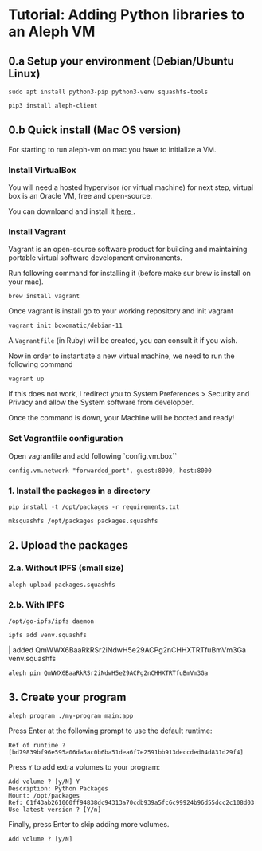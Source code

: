# Tutorial: Adding Python libraries to an Aleph VM

## 0.a Setup your environment (Debian/Ubuntu Linux)
```shell
sudo apt install python3-pip python3-venv squashfs-tools
```

```shell
pip3 install aleph-client
```

## 0.b Quick install (Mac OS version)

For starting to run aleph-vm on mac you have to initialize a VM.

### Install VirtualBox
You will need a hosted hypervisor (or virtual machine) for next step, virtual box is an Oracle VM, free and open-source.

You can downloand and install it <a href="https://www.virtualbox.org/wiki/Downloads">here </a>.

### Install Vagrant
Vagrant is an open-source software product for building and maintaining portable virtual software development environments.

Run following command for installing it (before make sur brew is install on your mac).

```shell
brew install vagrant
```

Once vagrant is install go to your working repository and init vagrant

```shell
vagrant init boxomatic/debian-11
```

A `Vagrantfile` (in Ruby) will be created, you can consult it if you wish.

Now in order to instantiate a new virtual machine, we need to run the following command

```shell
vagrant up
```

If this does not work, I redirect you to System Preferences > Security and Privacy and allow the System software from developper.

Once the command is down, your Machine will be booted and ready!

### Set Vagrantfile configuration

Open vagranfile and add following `config.vm.box``

```shell
config.vm.network "forwarded_port", guest:8000, host:8000
```

### 1. Install the packages in a directory

```shell
pip install -t /opt/packages -r requirements.txt
```

```shell
mksquashfs /opt/packages packages.squashfs
```


## 2. Upload the packages

### 2.a. Without IPFS (small size)

```shell
aleph upload packages.squashfs
```

### 2.b. With IPFS
```shell
/opt/go-ipfs/ipfs daemon
```

```shell
ipfs add venv.squashfs
```
| added QmWWX6BaaRkRSr2iNdwH5e29ACPg2nCHHXTRTfuBmVm3Ga venv.squashfs

```shell
aleph pin QmWWX6BaaRkRSr2iNdwH5e29ACPg2nCHHXTRTfuBmVm3Ga
```

## 3. Create your program

```shell
aleph program ./my-program main:app
```

Press Enter at the following prompt to use the default runtime:
```
Ref of runtime ? [bd79839bf96e595a06da5ac0b6ba51dea6f7e2591bb913deccded04d831d29f4]
```

Press `Y` to add extra volumes to your program:
``` 
Add volume ? [y/N] Y
Description: Python Packages
Mount: /opt/packages
Ref: 61f43ab261060ff94838dc94313a70cdb939a5fc6c99924b96d55dcc2c108d03
Use latest version ? [Y/n] 
```

Finally, press Enter to skip adding more volumes.
```shell
Add volume ? [y/N]
```
